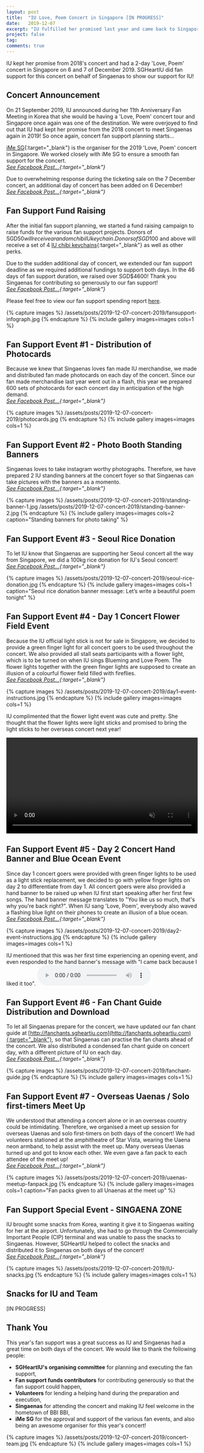 ```yaml
---
layout: post
title:  "IU Love, Poem Concert in Singapore [IN PROGRESS]"
date:   2019-12-07
excerpt: "IU fulfilled her promised last year and came back to Singapore for a 2-day 'Love, Poem' concert. SG &hearts; IU provided Fan Support for the concert."
project: false
tag:
comments: true
---
```

     
      
IU kept her promise from 2018's concert and had a 2-day 'Love, Poem' concert in Singapore on 6 and 7 of December 2019. 
SGHeartIU did fan support for this concert on behalf of Singaenas to show our support for IU!


## Concert Announcement
On 21 September 2019, IU announced during her 11th Anniversary Fan Meeting in Korea that she would be having a 'Love, Poem' concert tour and Singapore once again was one 
of the destination. We were overjoyed to find out that IU had kept her promise from the 2018 concert to meet Singaenas again in 2019! 
So once again, concert fan support planning starts...

[iMe SG](https://www.facebook.com/imesingapore/){:target="_blank"} is the organiser for the 2019 'Love, Poem' concert in Singapore. We worked closely with iMe SG to ensure 
a smooth fan support for the concert.
<br><i>[See Facebook Post...](https://www.facebook.com/sgheartiu/photos/a.365045247004229/1369657343209676/){:target="_blank"}</i>

Due to overwhelming response during the ticketing sale on the 7 December concert, an additional day of concert has been added on 6 December! 
<br><i>[See Facebook Post...](https://www.facebook.com/sgheartiu/posts/1388642837977793){:target="_blank"}</i>


## Fan Support Fund Raising
After the initial fan support planning, we started a fund raising campaign to raise funds for the various fan support projects. 
Donors of SGD$50 will receive a random chibi IU keychain. Donors of SGD$100 and above will receive a set of 4 [IU chibi keychains](https://www.facebook.com/sgheartiu/posts/1381289105379833){:target="_blank"} as well as other perks. 


Due to the sudden additional day of concert, we extended our fan support deadline as we required additional fundings to support both days.
In the 46 days of fan support duration, we raised over SGD$4600! Thank you Singaenas for contributing so generously to our fan support!
<br><i>[See Facebook Post...](https://www.facebook.com/sgheartiu/photos/a.365045247004229/1372723392903071/){:target="_blank"}</i>

Please feel free to view our fan support spending report <a href="https://www.facebook.com/365013863674034/posts/1164178867090859/" target="_blank">here</a>.

{% capture images %}
    /assets/posts/2019-12-07-concert-2019/fansupport-infograph.jpg
{% endcapture %}
{% include gallery images=images cols=1 %}


## Fan Support Event #1 - Distribution of Photocards
Because we knew that Singaenas loves fan made IU merchandise, we made and distributed fan made photocards on each day of the concert. 
Since our fan made merchandise last year went out in a flash, this year we prepared 600 sets of photocards for each concert day in anticipation of the high demand.
<br><i>[See Facebook Post...](https://www.facebook.com/sgheartiu/photos/a.365052393670181/1422687734573303/){:target="_blank"}</i>

{% capture images %}
    /assets/posts/2019-12-07-concert-2019/photocards.jpg
{% endcapture %}
{% include gallery images=images cols=1 %}


## Fan Support Event #2 - Photo Booth Standing Banners
Singaenas loves to take instagram worthy photographs. Therefore, we have prepared 2 IU standing banners at the concert foyer so that Singaenas can take pictures with the banners as a momento.
<br><i>[See Facebook Post...](https://www.facebook.com/sgheartiu/photos/a.365052393670181/1428460740662669/){:target="_blank"}</i>

{% capture images %}
    /assets/posts/2019-12-07-concert-2019/standing-banner-1.jpg
    /assets/posts/2019-12-07-concert-2019/standing-banner-2.jpg
{% endcapture %}
{% include gallery images=images cols=2 caption="Standing banners for photo taking" %}


## Fan Support Event #3 - Seoul Rice Donation
To let IU know that Singaenas are supporting her Seoul concert all the way from Singapore, we did a 100kg rice donation for IU's Seoul concert!
<br><i>[See Facebook Post...](https://www.facebook.com/sgheartiu/photos/a.365045247004229/1431454343696642/){:target="_blank"}</i>

{% capture images %}
    /assets/posts/2019-12-07-concert-2019/seoul-rice-donation.jpg
{% endcapture %}
{% include gallery images=images cols=1 caption="Seoul rice donation banner message: Let’s write a beautiful poem tonight" %}


## Fan Support Event #4 - Day 1 Concert Flower Field Event
Because the IU official light stick is not for sale in Singapore, we decided to provide a green finger light for all concert goers to be used throughout the concert.
We also provided all stall seats participants with a flower light, which is to be turned on when IU sings Blueming and Love Poem. 
The flower lights together with the green finger lights are supposed to create an illusion of a colourful flower field filled with fireflies.
<br><i>[See Facebook Post...](https://www.facebook.com/sgheartiu/photos/a.365052393670181/1439553612886715/){:target="_blank"}</i>

{% capture images %}
    /assets/posts/2019-12-07-concert-2019/day1-event-instructions.jpg
{% endcapture %}
{% include gallery images=images cols=1 %}


IU complimented that the flower light event was cute and pretty. She thought that the flower lights were light sticks and promised to bring the light sticks to her overseas concert next year!

<video controls width="100%" height="auto" muted>
	<source src="/assets/posts/2019-12-07-concert-2019/IU-compliments-flowerlight.mp4" type="video/mp4">
	Your browser does not support the video tag.
</video>


## Fan Support Event #5 - Day 2 Concert Hand Banner and Blue Ocean Event
Since day 1 concert goers were provided with green finger lights to be used as a light stick replacement, we decided to go with yellow finger lights on day 2 to differentiate from day 1.
All concert goers were also provided a hand banner to be raised up when IU first start speaking after her first few songs. The hand banner message translates to "You like us so much, that's why you're back right?".
When IU sang 'Love, Poem', everybody also waved a flashing blue light on their phones to create an illusion of a blue ocean.
<br><i>[See Facebook Post...](https://www.facebook.com/sgheartiu/photos/pcb.1439566356218774/1441600436015366/){:target="_blank"}</i>

{% capture images %}
    /assets/posts/2019-12-07-concert-2019/day2-event-instructions.jpg
{% endcapture %}
{% include gallery images=images cols=1 %}

IU mentioned that this was her first time experiencing an opening event, and even responded to the hand banner's message with "I came back because I liked it too".
<audio controls>
  <source src="/assets/posts/2019-12-07-concert-2019/IU-handbanner-audio.mp3" type="audio/mpeg">
Your browser does not support the audio element.
</audio>


## Fan Support Event #6 - Fan Chant Guide Distribution and Download
To let all Singaenas prepare for the concert, we have updated our fan chant guide at
[http://fanchants.sgheartiu.com](http://fanchants.sgheartiu.com){:target="_blank"},
so that Singaenas can practise the fan chants ahead of the concert. We also distributed a condensed fan chant guide on concert day, with a different picture of IU on each day.
<br><i>[See Facebook Post...](https://www.facebook.com/sgheartiu/posts/1438980372944039){:target="_blank"}</i>

{% capture images %}
    /assets/posts/2019-12-07-concert-2019/fanchant-guide.jpg
{% endcapture %}
{% include gallery images=images cols=1 %}


## Fan Support Event #7 - Overseas Uaenas / Solo first-timers Meet Up
We understood that attending a concert alone or in an overseas country could be intimidating. Therefore, we organised a meet up session for overseas Uaenas and solo first-timers on both days of the concert!
We had volunteers stationed at the amphitheatre of Star Vista, wearing the Uaena neon armband, to help assist with the meet up. Many overseas Uaenas turned up and got to know each other. 
We even gave a fan pack to each attendee of the meet up!
<br><i>[See Facebook Post...](https://www.facebook.com/sgheartiu/posts/1439529452889131){:target="_blank"}</i>

{% capture images %}
    /assets/posts/2019-12-07-concert-2019/uaenas-meetup-fanpack.jpg
{% endcapture %}
{% include gallery images=images cols=1 caption="Fan packs given to all Unaenas at the meet up" %}



## Fan Support Special Event - SINGAENA ZONE
IU brought some snacks from Korea, wanting it give it to Singaenas waiting for her at the airport. Unfortunately, she had to go through the Commercially Important People (CIP) terminal and was unable to pass the snacks to Singaenas.
However, SGHeartIU helped to collect the snacks and distributed it to Singaenas on both days of the concert!
<br><i>[See Facebook Post...](https://www.facebook.com/sgheartiu/posts/1443454632496613){:target="_blank"}</i>

{% capture images %}
    /assets/posts/2019-12-07-concert-2019/IU-snacks.jpg
{% endcapture %}
{% include gallery images=images cols=1 %}


## Snacks for IU and Team
[IN PROGRESS]

## Thank You
This year's fan support was a great success as IU and Singaenas had a great time on both days of the concert.
We would like to thank the following people:
- <b>SGHeartIU's organising committee</b> for planning and executing the fan support,
- <b>Fan support funds contributors</b> for contributing generously so that the fan support could happen,
- <b>Volunteers</b> for lending a helping hand during the preparation and execution,
- <b>Singaenas</b> for attending the concert and making IU feel welcome in the hometown of BBI BBI,
- <b>iMe SG</b> for the approval and support of the various fan events, and also being an awesome organiser for this year's concert!

{% capture images %}
    /assets/posts/2019-12-07-concert-2019/concert-team.jpg
{% endcapture %}
{% include gallery images=images cols=1 %}
